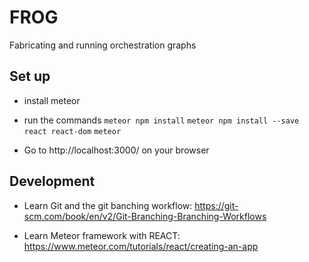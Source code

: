 # FROG
Fabricating and running orchestration graphs

## Set up

- install meteor

- run the commands
`meteor npm install`
`meteor npm install --save react react-dom`
`meteor`

- Go to http://localhost:3000/ on your browser

## Development

- Learn Git and the git banching workflow:
https://git-scm.com/book/en/v2/Git-Branching-Branching-Workflows

- Learn Meteor framework with REACT:
https://www.meteor.com/tutorials/react/creating-an-app
